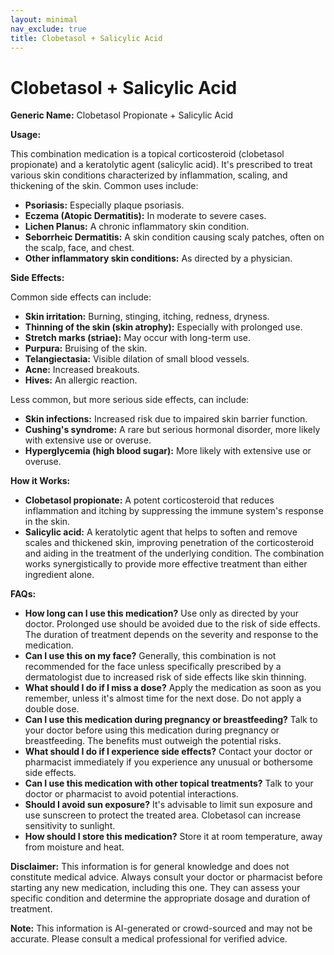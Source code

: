```yaml
---
layout: minimal
nav_exclude: true
title: Clobetasol + Salicylic Acid
---
```


# Clobetasol + Salicylic Acid

**Generic Name:** Clobetasol Propionate + Salicylic Acid

**Usage:**

This combination medication is a topical corticosteroid (clobetasol propionate) and a keratolytic agent (salicylic acid). It's prescribed to treat various skin conditions characterized by inflammation, scaling, and thickening of the skin.  Common uses include:

* **Psoriasis:**  Especially plaque psoriasis.
* **Eczema (Atopic Dermatitis):**  In moderate to severe cases.
* **Lichen Planus:** A chronic inflammatory skin condition.
* **Seborrheic Dermatitis:**  A skin condition causing scaly patches, often on the scalp, face, and chest.
* **Other inflammatory skin conditions:**  As directed by a physician.


**Side Effects:**

Common side effects can include:

* **Skin irritation:** Burning, stinging, itching, redness, dryness.
* **Thinning of the skin (skin atrophy):**  Especially with prolonged use.
* **Stretch marks (striae):**  May occur with long-term use.
* **Purpura:** Bruising of the skin.
* **Telangiectasia:**  Visible dilation of small blood vessels.
* **Acne:**  Increased breakouts.
* **Hives:**  An allergic reaction.

Less common, but more serious side effects, can include:

* **Skin infections:**  Increased risk due to impaired skin barrier function.
* **Cushing's syndrome:**  A rare but serious hormonal disorder, more likely with extensive use or overuse.
* **Hyperglycemia (high blood sugar):**  More likely with extensive use or overuse.


**How it Works:**

* **Clobetasol propionate:**  A potent corticosteroid that reduces inflammation and itching by suppressing the immune system's response in the skin.
* **Salicylic acid:** A keratolytic agent that helps to soften and remove scales and thickened skin, improving penetration of the corticosteroid and aiding in the treatment of the underlying condition.  The combination works synergistically to provide more effective treatment than either ingredient alone.


**FAQs:**

* **How long can I use this medication?**  Use only as directed by your doctor.  Prolonged use should be avoided due to the risk of side effects.  The duration of treatment depends on the severity and response to the medication.
* **Can I use this on my face?**  Generally, this combination is not recommended for the face unless specifically prescribed by a dermatologist due to increased risk of side effects like skin thinning.
* **What should I do if I miss a dose?** Apply the medication as soon as you remember, unless it's almost time for the next dose. Do not apply a double dose.
* **Can I use this medication during pregnancy or breastfeeding?**  Talk to your doctor before using this medication during pregnancy or breastfeeding.  The benefits must outweigh the potential risks.
* **What should I do if I experience side effects?**  Contact your doctor or pharmacist immediately if you experience any unusual or bothersome side effects.
* **Can I use this medication with other topical treatments?**  Talk to your doctor or pharmacist to avoid potential interactions.
* **Should I avoid sun exposure?**  It's advisable to limit sun exposure and use sunscreen to protect the treated area.  Clobetasol can increase sensitivity to sunlight.
* **How should I store this medication?** Store it at room temperature, away from moisture and heat.


**Disclaimer:** This information is for general knowledge and does not constitute medical advice.  Always consult your doctor or pharmacist before starting any new medication, including this one.  They can assess your specific condition and determine the appropriate dosage and duration of treatment.


**Note:** This information is AI-generated or crowd-sourced and may not be accurate. Please consult a medical professional for verified advice.